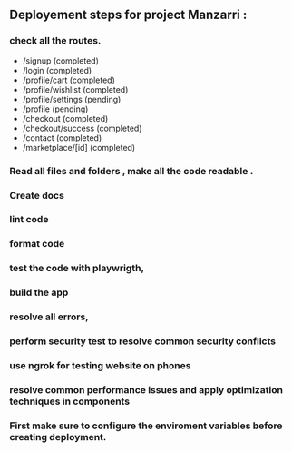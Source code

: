 ## Deployement steps for project Manzarri :
### check all the routes.
- /signup (completed)
- /login (completed)
- /profile/cart (completed)
- /profile/wishlist (completed)
- /profile/settings (pending)
- /profile  (pending)
- /checkout (completed)
- /checkout/success (completed)
- /contact (completed)
- /marketplace/[id] (completed)

### Read all files and folders , make all the code readable .
### Create docs 
### lint code 
### format code
### test the code with playwrigth,
### build the app
### resolve all errors,
### perform security test to resolve common security conflicts 
### use ngrok for testing website on phones 
### resolve common performance issues and apply optimization techniques in components
### First make sure to configure the enviroment variables before creating deployment.  